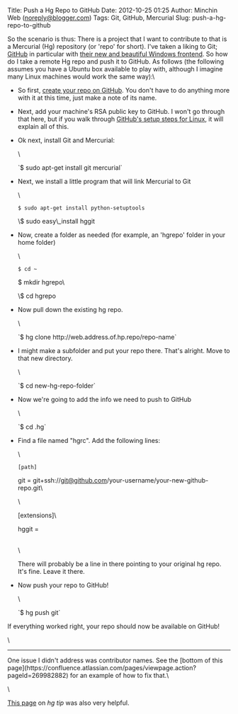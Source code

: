 Title: Push a Hg Repo to GitHub
Date: 2012-10-25 01:25
Author: Minchin Web (noreply@blogger.com)
Tags: Git, GitHub, Mercurial
Slug: push-a-hg-repo-to-github

So the scenario is thus: There is a project that I want to contribute to
that is a Mercurial (Hg) repository (or 'repo' for short). I've taken a
liking to Git; [GitHub](http://www.github.com/) in particular with
[their new and beautiful Windows frontend](http://windows.github.com/).
So how do I take a remote Hg repo and push it to GitHub. As follows (the
following assumes you have a Ubuntu box available to play with, although
I imagine many Linux machines would work the same way):\

-   So first, [create your repo on
    GitHub](https://github.com/repositories/new). You don't have to do
    anything more with it at this time, just make a note of its name.
-   Next, add your machine's RSA public key to GitHub. I won't go
    through that here, but if you walk through [GitHub's setup steps for
    Linux](https://help.github.com/articles/generating-ssh-keys), it
    will explain all of this.
-   Ok next, install Git and Mercurial:

    </p>
    \

    <p>
    `$ sudo apt-get install git mercurial`

-   Next, we install a little program that will link Mercurial to Git

    </p>
    \

    `$ sudo apt-get install python-setuptools`

    <p>
    \$ sudo easy\_install hggit</code>

-   Now, create a folder as needed (for example, an 'hgrepo' folder in
    your home folder)

    </p>
    \

    `$ cd ~`

    \$ mkdir hgrepo\

    <p>
    \$ cd hgrepo</code>

-   Now pull down the existing hg repo.

    </p>
    \

    <p>
    `$ hg clone http://web.address.of.hp.repo/repo-name`

-   I might make a subfolder and put your repo there. That's alright.
    Move to that new directory.

    </p>
    \

    <p>
    `$ cd new-hg-repo-folder`

-   Now we're going to add the info we need to push to GitHub

    </p>
    \

    <p>
    `$ cd .hg`

-   Find a file named "hgrc". Add the following lines:

    </p>
    \

    `[path]`

    git =
    git+ssh://git@github.com/your-username/your-new-github-repo.git\

    \

    [extensions]\

    hggit =</code>

    \
    \

    <p>
    There will probably be a line in there pointing to your original hg
    repo. It's fine. Leave it there.

-   Now push your repo to GitHub!

    </p>
    \

    <p>
    `$ hg push git`

</p>
If everything worked right, your repo should now be available on GitHub!

\

------------------------------------------------------------------------

</p>
One issue I didn't address was contributor names. See the [bottom of
this
page](https://confluence.atlassian.com/pages/viewpage.action?pageId=269982882)
for an example of how to fix that.\

\

[This
page](http://hgtip.com/tips/advanced/2009-11-09-create-a-git-mirror/) on
*hg tip* was also very helpful.

